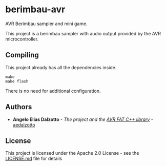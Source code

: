 # berimbau-avr

AVR Berimbau sampler and mini game.

This project is a berimbau sampler with audio output provided by the AVR microcontroller.

## Compiling

This project already has all the dependencies inside.
```
make
make flash
```

There is no need for additional configuration.

## Authors

* **Angelo Elias Dalzotto** - *The project and the [AVR FAT C++ library](https://github.com/gepid-upf/avr-fat-cpp)* - [aedalzotto](https://github.com/aedalzotto)

## License

This project is licensed under the Apache 2.0 License - see the [LICENSE.md](LICENSE.md) file for details
